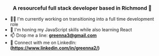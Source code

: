 ### <center>A resourceful full stack developer based in Richmond :wave:</center>

- :man_technologist: I'm currently working on transitioning into a full time development role
- :seedling: I'm honing my JavaScript skills while also learning React
- :mailbox: Drop me a line: <strong>[greenna3@gmail.com](mailto:greenna3@gmail.com)</strong>
- :handshake: Connect with me on LinkedIn: <strong>(https://www.linkedin.com/in/greenna2/)</strong>
